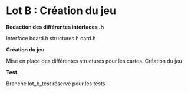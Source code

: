 # Lot B : Création du jeu

**Redaction des différentes interfaces .h**

Interface board.h structures.h card.h

**Création du jeu**

Mise en place des différentes structures pour les cartes.
Création du jeu

**Test**

Branche lot_b_test réservé pour les tests




